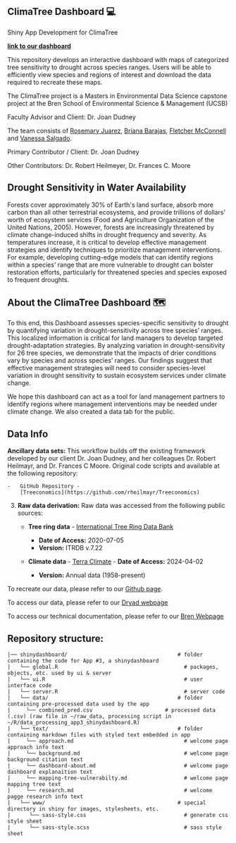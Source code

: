 ## ClimaTree Dashboard 💻
Shiny App Development for ClimaTree

[**link to our dashboard**](https://shinyapps.bren.ucsb.edu/climatree/)

This repository develops an interactive dashboard with maps of categorized tree sensitivity to drought across species ranges. Users will be able to efficiently view species and regions of interest and download the data required to recreate these maps.

The ClimaTree project is a Masters in Environmental Data Science capstone project at the Bren School of Environmental Science & Management (UCSB)

Faculty Advisor and Client: Dr. Joan Dudney

The team consists of [Rosemary Juarez](https://github.com/rosemaryjuarez), [Briana Barajas](https://github.com/briana-barajas), [Fletcher McConnell](https://github.com/fletcher-m) and [Vanessa Salgado](https://github.com/Vanessa-Salgado). 

Primary Contributor / Client: Dr. Joan Dudney

Other Contributors: Dr. Robert Heilmeyer, Dr. Frances C. Moore

## Drought Sensitivity in Water Availability

Forests cover approximately 30% of Earth's land surface, absorb more carbon than all other terrestrial ecosystems, and provide trillions of dollars’ worth of ecosystem services (Food and Agriculture Organization of the United Nations, 2005). However, forests are increasingly threatened by climate change-induced shifts in drought frequency and severity. As temperatures increase, it is critical to develop effective management strategies and identify techniques to prioritize management interventions. For example, developing cutting-edge models that can identify regions within a species’ range that are more vulnerable to drought can bolster restoration efforts, particularly for threatened species and species exposed to frequent droughts. 


## About the ClimaTree Dashboard 🗺️

To this end, this Dashboard assesses species-specific sensitivity to drought by quantifying variation in drought-sensitivity across tree species’ ranges. This localized information is critical  for land managers to develop targeted drought-adaptation strategies. By analyzing variation in drought-sensitivity for 26 tree species, we demonstrate that the impacts of drier conditions vary by species and across species’ ranges. Our findings suggest that effective management strategies will need to consider species-level variation in drought sensitivity to sustain ecosystem services under climate change.

We hope this dashboard can act as a tool for land management partners to identify regions where management interventions may be needed under climate change. We also created a data tab for the public.

## Data Info

**Ancillary data sets:** This workflow builds off the existing
	framework developed by our client Dr. Joan Dudney, and her colleagues Dr. Robert Heilmayr, and Dr. Frances C Moore. Original
	code scripts and available at the following repository:

	-   GitHub Repository -
    	[Treeconomics](https://github.com/rheilmayr/Treeconomics)

3.  **Raw data derivation:** Raw data was accessed from the following
	public sources:

	-   **Tree ring data** - [International Tree Ring Data
    	Bank](https://www.ncei.noaa.gov/products/paleoclimatology/tree-ring)

    	-   **Date of Access:** 2020-07-05
    	-   **Version:** ITRDB v.7.22

	-   **Climate data** - [Terra
    	Climate](https://www.climatologylab.org/terraclimate.html)
            	-   **Date of Access:** 2024-04-02
    	-   **Version:** Annual data (1958-present)
   	 
To recreate our data, please refer to our [Github page](https://github.com/ClimaTree/climatree-mapping-repo).


To access our data, please refer to our [Dryad webpage](https://datadryad.org/stash/dataset/doi:10.5061/dryad.m905qfv97)

To access our technical documentation, please refer to our [Bren Webpage](https://bren.ucsb.edu/projects/mapping-tree-species-drought-sensitivity-under-climate-change)

## Repository structure:
  
    |── shinydashboard/                                   # folder containing the code for App #3, a shinydashboard 
    |   └── global.R                                        # packages, objects, etc. used by ui & server
    |   └── ui.R                                            # user interface code
    |   └── server.R                                        # server code
    |   └── data/                                         # folder containing pre-processed data used by the app
    |     └── combined_pred.csv                       # processed data (.csv) (raw file in ~/raw_data, processing script in ~/R/data_processing_app3_shinydashboard.R)
    |   └── text/                                         # folder containing markdown files with styled text embedded in app
    |     └── approach.md                                   # welcome page approach info text      
    |     └── background.md                                 # welcome page background citation text
    |     └── dashboard-about.md                            # welcome page dashboard explanaition text
    |     └── mapping-tree-vulnerabilty.md                  # welcome page mapping tree text
    |     └── research.md                                   # welcome pagge research info text
    |   └── www/                                          # special directory in shiny for images, stylesheets, etc. 
    |      └── sass-style.css                               # generate css style sheet
    |      └── sass-style.scss                              # sass style sheet                         
